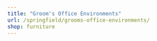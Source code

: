 ```yaml
---
title: "Groom's Office Environments"
url: /springfield/grooms-office-environments/
shop: furniture
---
```

